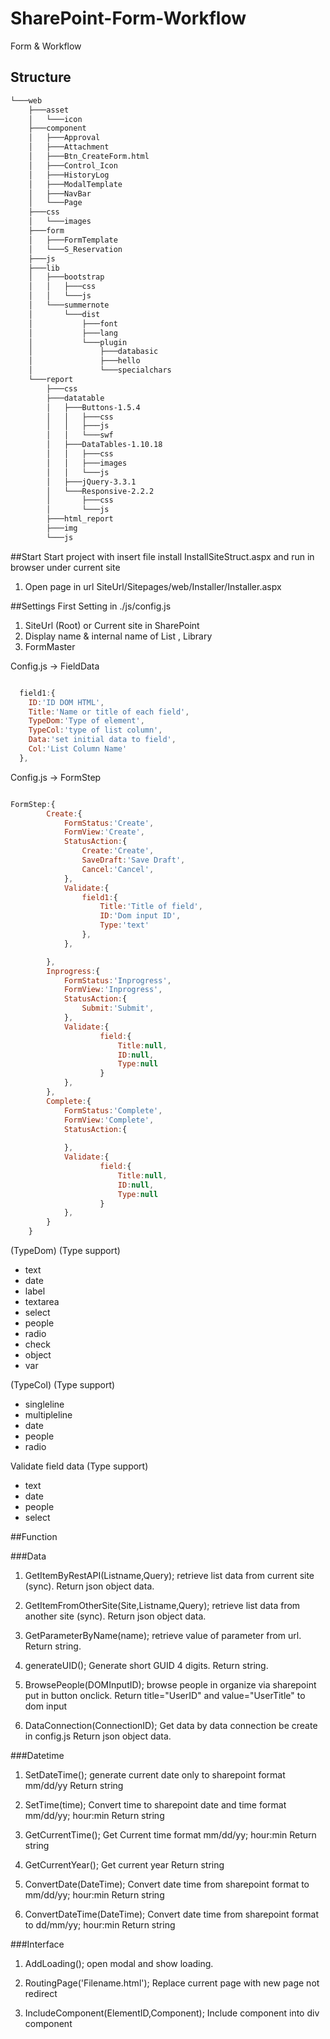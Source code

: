 # SharePoint-Form-Workflow
Form &amp; Workflow

## Structure
``` bash
└───web
    ├───asset
    │   └───icon
    ├───component
    │   ├───Approval
    │   ├───Attachment
    │   ├───Btn_CreateForm.html
    │   ├───Control_Icon
    │   ├───HistoryLog
    │   ├───ModalTemplate
    │   ├───NavBar
    │   └───Page
    ├───css
    │   └───images
    ├───form
    │   ├───FormTemplate
    │   └───S_Reservation
    ├───js
    ├───lib
    │   ├───bootstrap
    │   │   ├───css
    │   │   └───js
    │   └───summernote
    │       └───dist
    │           ├───font
    │           ├───lang
    │           └───plugin
    │               ├───databasic
    │               ├───hello
    │               └───specialchars
    └───report
        ├───css
        ├───datatable
        │   ├───Buttons-1.5.4
        │   │   ├───css
        │   │   ├───js
        │   │   └───swf
        │   ├───DataTables-1.10.18
        │   │   ├───css
        │   │   ├───images
        │   │   └───js
        │   ├───jQuery-3.3.1
        │   └───Responsive-2.2.2
        │       ├───css
        │       └───js
        ├───html_report
        ├───img
        └───js
```
##Start
Start project with insert file install InstallSiteStruct.aspx and run in browser under current site
1) Open page in url SiteUrl/Sitepages/web/Installer/Installer.aspx

##Settings
First Setting in ./js/config.js
1) SiteUrl (Root) or Current site in SharePoint
2) Display name & internal name of List , Library
3) FormMaster

Config.js -> FieldData

``` javascript

  field1:{
    ID:'ID DOM HTML',
    Title:'Name or title of each field',
    TypeDom:'Type of element',
    TypeCol:'type of list column',
    Data:'set initial data to field',
    Col:'List Column Name'
  },

```

Config.js -> FormStep

``` javascript

FormStep:{
        Create:{
            FormStatus:'Create',
            FormView:'Create',
            StatusAction:{
                Create:'Create',
                SaveDraft:'Save Draft',
                Cancel:'Cancel',
            },
            Validate:{
                field1:{
                    Title:'Title of field',
                    ID:'Dom input ID',
                    Type:'text'
                },        
            },

        },
        Inprogress:{
            FormStatus:'Inprogress',
            FormView:'Inprogress',
            StatusAction:{
                Submit:'Submit',
            },
            Validate:{
                    field:{
                        Title:null,
                        ID:null,
                        Type:null
                    }
            },
        },
        Complete:{
            FormStatus:'Complete',
            FormView:'Complete',
            StatusAction:{
                
            },
            Validate:{
                    field:{
                        Title:null,
                        ID:null,
                        Type:null
                    }
            },
        }   
    }
```

(TypeDom) (Type support)          
  - text               
  - date              
  - label              
  - textarea          
  - select            
  - people
  - radio
  - check
  - object
  - var

(TypeCol) (Type support)
  - singleline
  - multipleline
  - date
  - people
  - radio

Validate field data (Type support)
- text 
- date
- people
- select

##Function 

###Data

1) GetItemByRestAPI(Listname,Query);
    retrieve list data from current site (sync).
    Return json object data.

2) GetItemFromOtherSite(Site,Listname,Query);
    retrieve list data from another site (sync).
    Return  json object data.

3)  GetParameterByName(name);
    retrieve value of parameter from url.
    Return string.

4)  generateUID();
    Generate short GUID 4 digits.
    Return string.

5)  BrowsePeople(DOMInputID);
    browse people in organize via sharepoint put in button onclick.
    Return title="UserID" and value="UserTitle" to dom input

6)  DataConnection(ConnectionID);
    Get data by data connection be create in config.js
    Return json object data.

###Datetime

1)  SetDateTime();
    generate current date only to sharepoint format mm/dd/yy
    Return string

2)  SetTime(time);
    Convert time to sharepoint date and time format mm/dd/yy; hour:min
    Return string

3)  GetCurrentTime();
    Get Current time format mm/dd/yy; hour:min
    Return string

4)  GetCurrentYear();
    Get current year
    Return string

5)  ConvertDate(DateTime);
    Convert date time from sharepoint format to mm/dd/yy; hour:min
    Return string

6)  ConvertDateTime(DateTime);
    Convert date time from sharepoint format to dd/mm/yy; hour:min
    Return string



###Interface

1) AddLoading();
   open modal and show loading.

2) RoutingPage('Filename.html');
   Replace current page with new page not redirect

3) IncludeComponent(ElementID,Component);
   Include component into div component